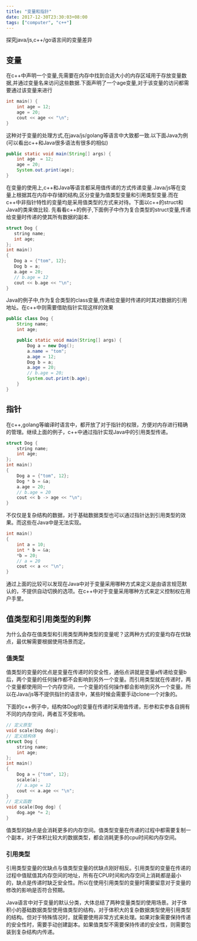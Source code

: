 ```yaml
---
title: "变量和指针"
date: 2017-12-30T23:30:03+08:00
tags: ["computer", "c++"]
---
```


探究java/js,c++/go语言间的变量差异
<!--more-->

## 变量
在c++中声明一个变量,先需要在内存中找到合适大小的内存区域用于存放变量数据,并通过变量名来访问这些数据.下面声明了一个age变量,对于该变量的访问都需要通过该变量来进行

``` c++
int main() {
    int age = 12;
    age = 20;
    cout << age << "\n";
}
```

这种对于变量的处理方式,在java/js/golang等语言中大致都一致.以下面Java为例(可以看出c++和Java很多语法有很多的相似)

``` java
public static void main(String[] args) {
    int age  = 12;
    age = 20;
    System.out.print(age);
}
```

 在变量的使用上,c++和Java等语言都采用值传递的方式传递变量.Java/js等在变量上根据其在内存中存储的结构,区分变量为值类型变量和引用类型变量.而在c++中非指针特性的变量均是采用值类型的方式来对待。下面以c++的struct和Java的类来做比较.
 先看看c++的例子,下面例子中作为复合类型的struct变量,传递给变量时传递的使其所有数据的副本.

 ``` c++
struct Dog {
    string name;
    int age;
};
int main() 
{
    Dog a = {"tom", 12};
    Dog b = a;
    a.age = 20;
    // b.age = 12
    cout << b.age << "\n";
}
```

Java的例子中,作为复合类型的class变量,传递给变量时传递的时其对数据的引用地址。在c++中则需要借助指针实现这样的效果

``` java
public class Dog {
    String name;
    int age;

    public static void main(String[] args) {
        Dog a = new Dog();
        a.name = "tom";
        a.age = 12;
        Dog b = a;
        a.age = 20;
        // b.age = 20;
        System.out.print(b.age);
    }
}
```

## 指针
在c++,golang等编译时语言中，都开放了对于指针的权限，方便对内存进行精确的管理。继续上面的例子，c++中通过指针实现Java中的引用类型传递。

``` c++
struct Dog {
    string name;
    int age;
};
int main() 
{
    Dog a = {"tom", 12};
    Dog * b = &a;
    a.age = 20;
    // b.age = 20
    cout << b -> age << "\n";
}
```

不仅仅是复杂结构的数据，对于基础数据类型也可以通过指针达到引用类型的效果。而这些在Java中是无法实现。

``` c++
int main() 
{
    int a = 10;
    int * b = &a;
    *b = 20;
    // a = 20
    cout << a << "\n";
}
```

通过上面的比较可以发现在Java中对于变量采用哪种方式来定义是由语言规范默认的，不提供自动切换的选项。在c++中对于变量采用哪种方式来定义控制权在用户手里。

## 值类型和引用类型的利弊
为什么会存在值类型和引用类型两种类型的变量呢？这两种方式的变量均存在优缺点，最优解需要根据使用场景而定。

### 值类型
值类型的变量的优点是变量在传递时的安全性，通俗点讲就是变量a传递给变量b后，两个变量的任何操作都不会影响到另外一个变量。而引用类型就在传递时，两个变量都使用同一个内存空间，一个变量的任何操作都会影响到另外一个变量。所以在Java/js等不提供指针的语言中，某些时候会需要手动clone一个对象的。

下面的c++例子中，结构体Dog的变量在传递时采用值传递，形参和实参各自拥有不同的内存空间，两者互不受影响。
``` c++
// 定义原型
void scale(Dog dog);
// 定义结构体
struct Dog {
    string name;
    int age;
};
int main() 
{
    Dog a = {"tom", 12};
    scale(a);
    // a.age = 12
    cout << a.age << "\n";
}
// 定义函数
void scale(Dog dog) {
    dog.age *= 2;
}
```

值类型的缺点是会消耗更多的内存空间。值类型变量在传递的过程中都需要复制一个副本，对于体积比较大的数据类型，都会消耗更多的cpu时间和内存空间。

### 引用类型
引用类型变量的优缺点与值类型变量的优缺点刚好相反。引用类型的变量在传递的过程中值赋值其内存空间的地址，所有在CPU时间和内存空间上消耗都是最小的，缺点是传递时缺乏安全性。所以在使用引用类型的变量时需要留意对于变量的修改的影响是否符合预期。

Java语言中对于变量的默认分类，大体总结了两种变量类型的使用场景。对于体积小的基础数据类型使用值类型的结构，对于体积大的复杂数据类型使用引用类型的结构。但对于特殊情况时，就需要使用非常方式来处理。如果对象需要保持传递的安全性时，需要手动创建副本。如果值类型不需要保持传递的安全性，则需要包装到复杂结构内传递。
